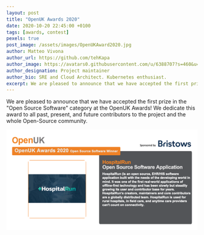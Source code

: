 ```yaml
---
layout: post
title: "OpenUK Awards 2020"
date: 2020-10-20 22:45:00 +0100
tags: [awards, contest]
pexels: true
post_image: /assets/images/OpenUKAward2020.jpg
author: Matteo Vivona
author_url: https://github.com/tehKapa
author_image: https://avatars0.githubusercontent.com/u/6388707?s=460&u=9c551875a4a050559c6a536c3cdf8ac6eb1a0972&v=4
author_designation: Project maintainer
author_bio: SRE and Cloud Architect. Kubernetes enthusiast.
excerpt: We are pleased to announce that we have accepted the first prize at the OpenUK Awards!
---
```


We are pleased to announce that we have accepted the first prize in the "Open Source Software" category at the OpenUK Awards!
We dedicate this award to all past, present, and future contributors to the project and the whole Open-Source community.

<a href="https://openuk.uk/awards/"><img src="/assets/images/Open-Source-Software-Hospital-run-Award-Winner-with-BIO.png" alt="OpenUKAwards"/></a>

